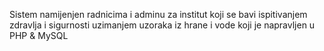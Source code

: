 Sistem namijenjen radnicima i adminu za institut koji se bavi ispitivanjem zdravlja i sigurnosti uzimanjem uzoraka iz hrane i vode koji je napravljen u  PHP & MySQL
